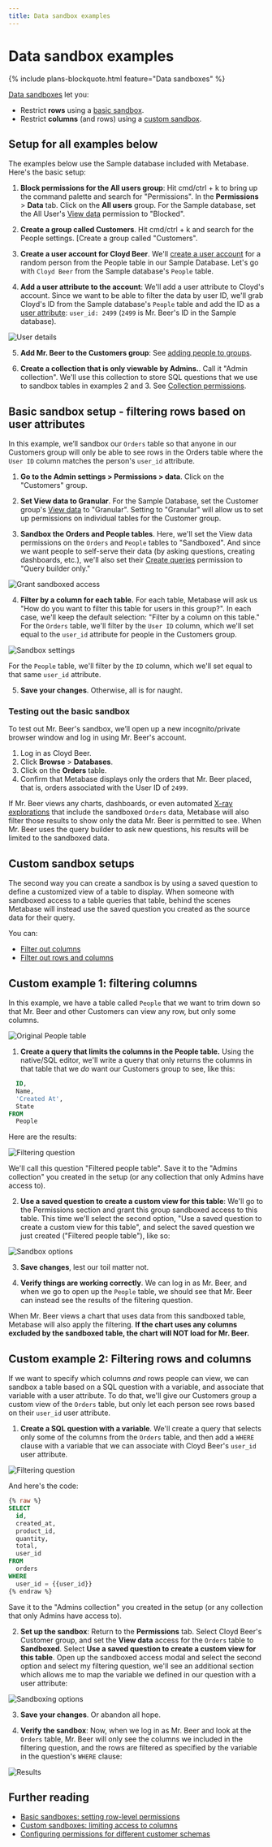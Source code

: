 ```yaml
---
title: Data sandbox examples
---
```


# Data sandbox examples

{% include plans-blockquote.html feature="Data sandboxes" %}

[Data sandboxes](../data-sandboxes.md) let you:

- Restrict **rows** using a [basic sandbox](../data-sandboxes.md#basic-data-sandboxes-filter-by-a-column-in-the-table).
- Restrict **columns** (and rows) using a [custom sandbox](../data-sandboxes.md#custom-data-sandboxes-use-a-saved-question-to-create-a-custom-view-of-a-table).

## Setup for all examples below

The examples below use the Sample database included with Metabase. Here's the basic setup:

1. **Block permissions for the All users group**: Hit cmd/ctrl + k to bring up the command palette and search for "Permissions". In the **Permissions** > **Data** tab. Click on the **All users** group. For the Sample database, set the All User's [View data](../data.md#view-data-permissions) permission to "Blocked".

2. **Create a group called Customers**. Hit cmd/ctrl + k and search for the People settings. [Create a group called "Customers".

3. **Create a user account for Cloyd Beer**. We'll [create a user account](../../people-and-groups/managing.md#creating-an-account) for a random person from the People table in our Sample Database. Let's go with `Cloyd Beer` from the Sample database's `People` table.

4. **Add a user attribute to the account**: We'll add a user attribute to Cloyd's account. Since we want to be able to filter the data by user ID, we'll grab Cloyd's ID from the Sample database's `People` table and add the ID as a [user attribute](../../people-and-groups/managing.md#adding-a-user-attribute): `user_id: 2499` (`2499` is Mr. Beer's ID in the Sample database).

![User details](../images/edit-user-details.png)

5. **Add Mr. Beer to the Customers group**: See [adding people to groups](../../people-and-groups/managing.md#adding-people-to-groups).

6. **Create a collection that is only viewable by Admins.**. Call it "Admin collection". We'll use this collection to store SQL questions that we use to sandbox tables in examples 2 and 3. See [Collection permissions](../collections.md).

## Basic sandbox setup - filtering rows based on user attributes

In this example, we’ll sandbox our `Orders` table so that anyone in our Customers group will only be able to see rows in the Orders table where the `User ID` column matches the person's `user_id` attribute.

1. **Go to the Admin settings > Permissions > data**. Click on the "Customers" group.

2. **Set View data to Granular**. For the Sample Database, set the Customer group's [View data](../data.md#view-data-permissions) to "Granular". Setting to "Granular" will allow us to set up permissions on individual tables for the Customer group.

3. **Sandbox the Orders and People tables**. Here, we'll set the View data permissions on the `Orders` and `People` tables to "Sandboxed". And since we want people to self-serve their data (by asking questions, creating dashboards, etc.), we'll also set their [Create queries](../../permissions/data.md#create-queries-permissions) permission to "Query builder only."

![Grant sandboxed access](../images/grant-sandboxed-access.png)

4. **Filter by a column for each table.** For each table, Metabase will ask us "How do you want to filter this table for users in this group?". In each case, we'll keep the default selection: "Filter by a column on this table." For the `Orders` table, we'll filter by the `User ID` column, which we'll set equal to the `user_id` attribute for people in the Customers group.

![Sandbox settings](../images/select-user-attribute.png)

For the `People` table, we'll filter by the `ID` column, which we'll set equal to that same `user_id` attribute.

5. **Save your changes**. Otherwise, all is for naught.

### Testing out the basic sandbox

To test out Mr. Beer's sandbox, we’ll open up a new incognito/private browser window and log in using Mr. Beer's account.

1. Log in as Cloyd Beer.
2. Click **Browse** > **Databases**.
3. Click on the **Orders** table.
4. Confirm that Metabase displays only the orders that Mr. Beer placed, that is, orders associated with the User ID of `2499`.

If Mr. Beer views any charts, dashboards, or even automated [X-ray explorations](../../exploration-and-organization/x-rays.md) that include the sandboxed `Orders` data, Metabase will also filter those results to show only the data Mr. Beer is permitted to see. When Mr. Beer uses the query builder to ask new questions, his results will be limited to the sandboxed data.

## Custom sandbox setups

The second way you can create a sandbox is by using a saved question to define a customized view of a table to display. When someone with sandboxed access to a table queries that table, behind the scenes Metabase will instead use the saved question you created as the source data for their query.

You can:

- [Filter out columns](#custom-example-1-filtering-columns)
- [Filter out rows and columns](#custom-example-2-filtering-rows-and-columns)

## Custom example 1: filtering columns

In this example, we have a table called `People` that we want to trim down so that Mr. Beer and other Customers can view any row, but only some columns.

![Original People table](../images/advanced-example-1-people-table.png)

1. **Create a query that limits the columns in the People table.** Using the native/SQL editor, we'll write a query that only returns the columns in that table that we _do_ want our Customers group to see, like this:

```sql
  ID,
  Name,
  'Created At',
  State
FROM
  People
```

Here are the results:

![Filtering question](../images/advanced-example-1-filtering-question.png)

We'll call this question "Filtered people table". Save it to the "Admins collection" you created in the setup (or any collection that only Admins have access to).

2. **Use a saved question to create a custom view for this table**: We'll go to the Permissions section and grant this group sandboxed access to this table. This time we'll select the second option, "Use a saved question to create a custom view for this table", and select the saved question we just created ("Filtered people table"), like so:

![Sandbox options](../images/advanced-example-1-sandbox-modal.png)

3. **Save changes**, lest our toil matter not.

4. **Verify things are working correctly**. We can log in as Mr. Beer, and when we go to open up the `People` table, we should see that Mr. Beer can instead see the results of the filtering question.

When Mr. Beer views a chart that uses data from this sandboxed table, Metabase will also apply the filtering. **If the chart uses any columns excluded by the sandboxed table, the chart will NOT load for Mr. Beer.**

## Custom example 2: Filtering rows and columns

If we want to specify which columns _and_ rows people can view, we can sandbox a table based on a SQL question with a variable, and associate that variable with a user attribute. To do that, we'll give our Customers group a custom view of the `Orders` table, but only let each person see rows based on their `user_id` user attribute.

1. **Create a SQL question with a variable**. We'll create a query that selects only some of the columns from the `Orders` table, and then add a `WHERE` clause with a variable that we can associate with Cloyd Beer's `user_id` user attribute.

![Filtering question](../images/advanced-example-2-filtering-question.png)

And here's the code:

```sql
{% raw %}
SELECT
  id,
  created_at,
  product_id,
  quantity,
  total,
  user_id
FROM
  orders
WHERE
  user_id = {{user_id}}
{% endraw %}
```

Save it to the "Admins collection" you created in the setup (or any collection that only Admins have access to).

2. **Set up the sandbox**: Return to the **Permissions** tab. Select Cloyd Beer's Customer group, and set the **View data** access for the `Orders` table to **Sandboxed**. Select **Use a saved question to create a custom view for this table**. Open up the sandboxed access modal and select the second option and select my filtering question, we'll see an additional section which allows me to map the variable we defined in our question with a user attribute:

![Sandboxing options](../images/advanced-example-2-sandboxing-options.png)

3. **Save your changes**. Or abandon all hope.

4. **Verify the sandbox**: Now, when we log in as Mr. Beer and look at the `Orders` table, Mr. Beer will only see the columns we included in the filtering question, and the rows are filtered as specified by the variable in the question's `WHERE` clause:

![Results](../images/advanced-example-2-results.png)

## Further reading

- [Basic sandboxes: setting row-level permissions](https://www.metabase.com/learn/metabase-basics/administration/permissions/data-sandboxing-row-permissions)
- [Custom sandboxes: limiting access to columns](https://www.metabase.com/learn/metabase-basics/administration/permissions/data-sandboxing-column-permissions)
- [Configuring permissions for different customer schemas](https://www.metabase.com/learn/metabase-basics/administration/permissions/multi-tenant-permissions)

